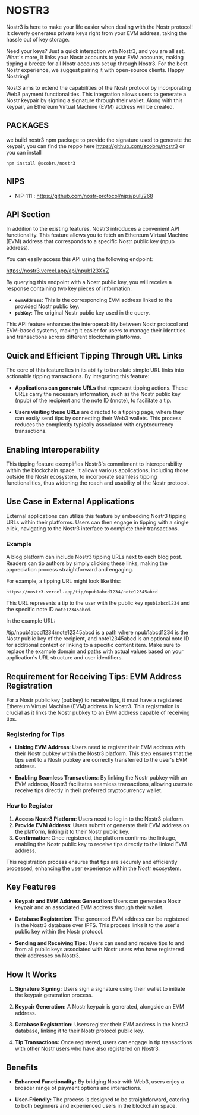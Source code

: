 # NOSTR3

Nostr3 is here to make your life easier when dealing with the Nostr protocol! It cleverly generates private keys right from your EVM address, taking the hassle out of key storage.

Need your keys?
Just a quick interaction with Nostr3, and you are all set.
What's more, it links your Nostr accounts to your EVM accounts, making tipping a breeze for all Nostr accounts set up through Nostr3.
For the best Nostr experience, we suggest pairing it with open-source clients. Happy Nostring!

Nost3 aims to extend the capabilities of the Nostr protocol by incorporating Web3 payment functionalities. This integration allows users to generate a Nostr keypair by signing a signature through their wallet. Along with this keypair, an Ethereum Virtual Machine (EVM) address will be created.

## PACKAGES

we build nostr3 npm package to provide the signature used to generate the keypair, you can find the reppo here <https://github.com/scobru/nostr3> or you can install

    npm install @scobru/nostr3

## NIPS

- NIP-111 : <https://github.com/nostr-protocol/nips/pull/268>

## API Section

In addition to the existing features, Nostr3 introduces a convenient API functionality. This feature allows you to fetch an Ethereum Virtual Machine (EVM) address that corresponds to a specific Nostr public key (npub address).

You can easily access this API using the following endpoint:

<https://nostr3.vercel.app/api/npub123XYZ>

By querying this endpoint with a Nostr public key, you will receive a response containing two key pieces of information:

- **`evmAddress`**: This is the corresponding EVM address linked to the provided Nostr public key.
- **`pubKey`**: The original Nostr public key used in the query.

This API feature enhances the interoperability between Nostr protocol and EVM-based systems, making it easier for users to manage their identities and transactions across different blockchain platforms.

## Quick and Efficient Tipping Through URL Links

The core of this feature lies in its ability to translate simple URL links into actionable tipping transactions. By integrating this feature:

- **Applications can generate URLs** that represent tipping actions. These URLs carry the necessary information, such as the Nostr public key (npub) of the recipient and the note ID (nnote), to facilitate a tip.

- **Users visiting these URLs** are directed to a tipping page, where they can easily send tips by connecting their Web3 wallets. This process reduces the complexity typically associated with cryptocurrency transactions.

## Enabling Interoperability

This tipping feature exemplifies Nostr3's commitment to interoperability within the blockchain space. It allows various applications, including those outside the Nostr ecosystem, to incorporate seamless tipping functionalities, thus widening the reach and usability of the Nostr protocol.

## Use Case in External Applications

External applications can utilize this feature by embedding Nostr3 tipping URLs within their platforms. Users can then engage in tipping with a single click, navigating to the Nostr3 interface to complete their transactions.

### Example

A blog platform can include Nostr3 tipping URLs next to each blog post. Readers can tip authors by simply clicking these links, making the appreciation process straightforward and engaging.

For example, a tipping URL might look like this:

`https://nostr3.vercel.app/tip/npub1abcd1234/note12345abcd`

This URL represents a tip to the user with the public key `npub1abcd1234` and the specific note ID `note12345abcd`.

In the example URL:

/tip/npub1abcd1234/note12345abcd is a path where npub1abcd1234 is the Nostr public key of the recipient, and note12345abcd is an optional note ID for additional context or linking to a specific content item.
Make sure to replace the example domain and paths with actual values based on your application's URL structure and user identifiers.

## Requirement for Receiving Tips: EVM Address Registration

For a Nostr public key (pubkey) to receive tips, it must have a registered Ethereum Virtual Machine (EVM) address in Nostr3. This registration is crucial as it links the Nostr pubkey to an EVM address capable of receiving tips.

### Registering for Tips

- **Linking EVM Address**: Users need to register their EVM address with their Nostr pubkey within the Nostr3 platform. This step ensures that the tips sent to a Nostr pubkey are correctly transferred to the user's EVM address.

- **Enabling Seamless Transactions**: By linking the Nostr pubkey with an EVM address, Nostr3 facilitates seamless transactions, allowing users to receive tips directly in their preferred cryptocurrency wallet.

### How to Register

1. **Access Nostr3 Platform**: Users need to log in to the Nostr3 platform.
2. **Provide EVM Address**: Users submit or generate their EVM address on the platform, linking it to their Nostr public key.
3. **Confirmation**: Once registered, the platform confirms the linkage, enabling the Nostr public key to receive tips directly to the linked EVM address.

This registration process ensures that tips are securely and efficiently processed, enhancing the user experience within the Nostr ecosystem.

## Key Features

- **Keypair and EVM Address Generation:** Users can generate a Nostr keypair and an associated EVM address through their wallet.
  
- **Database Registration:** The generated EVM address can be registered in the Nostr3 database over IPFS. This process links it to the user's public key within the Nostr protocol.
  
- **Sending and Receiving Tips:** Users can send and receive tips to and from all public keys associated with Nostr users who have registered their addresses on Nostr3.

## How It Works

1. **Signature Signing:** Users sign a signature using their wallet to initiate the keypair generation process.

2. **Keypair Generation:** A Nostr keypair is generated, alongside an EVM address.

3. **Database Registration:** Users register their EVM address in the Nostr3 database, linking it to their Nostr protocol public key.

4. **Tip Transactions:** Once registered, users can engage in tip transactions with other Nostr users who have also registered on Nostr3.

## Benefits

- **Enhanced Functionality:** By bridging Nostr with Web3, users enjoy a broader range of payment options and interactions.
  
- **User-Friendly:** The process is designed to be straightforward, catering to both beginners and experienced users in the blockchain space.
